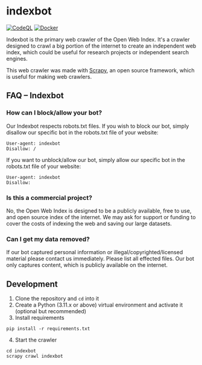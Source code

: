 # indexbot

[![CodeQL](https://github.com/openwebindex/indexbot/actions/workflows/github-code-scanning/codeql/badge.svg)](https://github.com/openwebindex/indexbot/actions/workflows/github-code-scanning/codeql)
[![Docker](https://github.com/openwebindex/indexbot/actions/workflows/docker-publish.yml/badge.svg)](https://github.com/openwebindex/indexbot/actions/workflows/docker-publish.yml)


Indexbot is the primary web crawler of the Open Web Index. It's a crawler designed to crawl a big portion of the internet to create an independent web index, which could be useful for research projects or independent search engines. 

This web crawler was made with [Scrapy](https://scrapy.org), an open source framework, which is useful for making web crawlers.


## FAQ – Indexbot

### How can I block/allow your bot?
Our Indexbot respects robots.txt files. If you wish to block our bot, simply disallow our specific bot in the robots.txt file of your website:

```
User-agent: indexbot
Disallow: /
```

If you want to unblock/allow our bot, simply allow our specific bot in the robots.txt file of your website:

```
User-agent: indexbot
Disallow:
```

### Is this a commercial project?
No, the Open Web Index is designed to be a publicly available, free to use, and open source index of the internet. We may ask for support or funding to cover the costs of indexing the web and saving our large datasets.

### Can I get my data removed?
If our bot captured personal information or illegal/copyrighted/licensed material please contact us immediately. Please list all effected files. Our bot only captures content, which is publicly available on the internet.


## Development

1. Clone the repository and `cd` into it
2. Create a Python (3.11.x or above) virtual environment and activate it (optional but recommended)
3. Install requirements
```
pip install -r requirements.txt
```
4. Start the crawler
```
cd indexbot
scrapy crawl indexbot 
```

